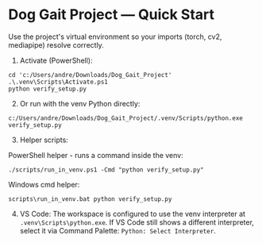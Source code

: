 # Dog Gait Project — Quick Start

Use the project's virtual environment so your imports (torch, cv2, mediapipe) resolve correctly.

1) Activate (PowerShell):

```
cd 'c:/Users/andre/Downloads/Dog_Gait_Project'
.\.venv\Scripts\Activate.ps1
python verify_setup.py
```

2) Or run with the venv Python directly:

```
c:/Users/andre/Downloads/Dog_Gait_Project/.venv/Scripts/python.exe verify_setup.py
```

3) Helper scripts:

PowerShell helper - runs a command inside the venv:

```
./scripts/run_in_venv.ps1 -Cmd "python verify_setup.py"
```

Windows cmd helper:

```
scripts\run_in_venv.bat python verify_setup.py
```

4) VS Code: The workspace is configured to use the venv interpreter at `.venv\Scripts\python.exe`. If VS Code still shows a different interpreter, select it via Command Palette: `Python: Select Interpreter`.
